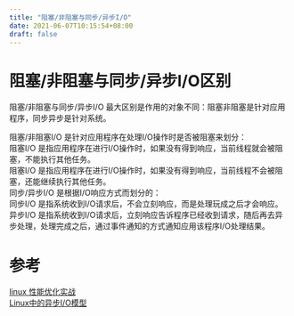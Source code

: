 ```yaml
---
title: "阻塞/非阻塞与同步/异步I/O"
date: 2021-06-07T10:15:54+08:00
draft: false
---
```


# 阻塞/非阻塞与同步/异步I/O区别
阻塞/非阻塞与同步/异步I/O 最大区别是作用的对象不同：阻塞非阻塞是针对应用程序，同步异步是针对系统。  
  
阻塞/非阻塞I/O 是针对应用程序在处理I/O操作时是否被阻塞来划分：    
阻塞I/O 是指应用程序在进行I/O操作时，如果没有得到响应，当前线程就会被阻塞，不能执行其他任务。  
阻塞I/O 是指应用程序在进行I/O操作时，如果没有得到响应，当前线程不会被阻塞，还能继续执行其他任务。  
同步/异步I/O 是根据I/O响应方式而划分的：  
同步I/O 是指系统收到I/O请求后，不会立刻响应，而是处理玩成之后才会响应。  
异步I/O 是指系统收到I/O请求后，立刻响应告诉程序已经收到请求，随后再去异步处理，处理完成之后，通过事件通知的方式通知应用该程序I/O处理结果。    



# 参考
[linux 性能优化实战](https://time.geekbang.org/column/article/79734)  
[Linux中的异步I/O模型](http://cxd2014.github.io/2018/12/09/aio/)   